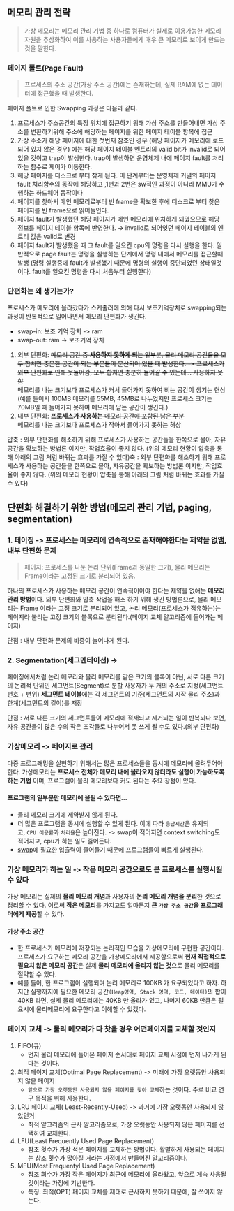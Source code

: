 ## 메모리 관리 전략

> 가상 메모리는 메모리 관리 기법 중 하나로 컴퓨터가 실제로 이용가능한 메모리 자원을 추상화하여 이를 사용하는 사용자들에게 매우 큰 메모리로 보이게 만드는 것을 말한다.

### 페이지 폴트(Page Fault)

> 프로세스의 주소 공간(가상 주소 공간)에는 존재하는데, 실제 RAM에 없는 데이터에 접근했을 때 발생한다.

페이지 폴트로 인한 Swapping 과정은 다음과 같다.

1. 프로세스가 주소공간의 특정 위치에 접근하기 위해 가상 주소를 만들어내면 가상 주소를 변환하기위해 주소에 해당하는 페이지를 위한 페이지 테이블 항목에 접근
2. 가상 주소가 해당 페이지에 대한 첫번재 참조인 경우 (해당 페이지가 메모리에 로드되어 있지 않은 경우) 에는 해당 페이지 테이블 엔트리의 valid bit가 invalid로 되어 있을 것이고 trap이 발생한다. trap이 발생하면 운영체제 내에 페이지 fault를 처리하는 함수로 제어가 이동한다.
3. 해당 페이지를 디스크로 부터 찾게 된다. 이 단계부터는 운영체제 커널의 페이지 fault 처리함수의 동작에 해당하고 ,1번과 2번은 sw적인 과정이 아니라 MMU가 수행하는 하드웨어 동작이다
4. 페이지를 찾아서 메인 메모리로부터 빈 frame을 확보한 후에 디스크로 부터 찾은 페이지를 빈 frame으로 읽어들인다.
5. 페이지 fault가 발생했던 해당 페이지가 메인 메모리에 위치하게 되었으므로 해당 정보를 페이지 테이블 항목에 반영한다. → invalid로 되어잇던 페이지 테이블의 엔트리 값은 valid로 변경
6. 페이지 fault가 발생했을 때 그 fault를 일으킨 cpu의 명령을 다시 실행을 한다. 일반적으로 page fault는 명령을 실행하는 단계에서 명령 내에서 메모리를 접근할때 발생 (명령 실행중에 fault가 발생했기 때문에 명령의 실행이 중단되었던 상태일것이다. fault를 일으킨 명령을 다시 처음부터 실행한다)

### 단편화는 왜 생기는가?

프로세스가 메모리에 올라갔다가 스케줄러에 의해 다시 보조기억장치로 swapping되는 과정이 반복적으로 일어나면서 메모리 단편화가 생긴다.

- swap-in: 보조 기억 장치 -> ram
- swap-out: ram -> 보조기억 장치

1. 외부 단편화: ~~메모리 공간 중 **사용하지 못하게 되는** 일부분, 물리 메모리 공간들을 모두 합치면 충분한 공간이 되는 부분들이 분산되어 있을 때 발생한다. -> 프로세스가 외부 단편화로 인해 못들어감, 모두 합치면 충분히 들어갈 수 있는데... 사용하지 못함~~  
   메모리를 나눈 크기보다 프로세스가 커서 들어가지 못하여 비는 공간이 생기는 현상(예를 들어서 100MB 메모리를 55MB, 45MB로 나누었지만 프로세스 크기는 70MB일 때 들어가지 못하여 메모리에 남는 공간이 생긴다.)
2. 내부 단편화: ~~**프로세스가 사용하는** 메모리 공간에 포함된 남은 부분~~  
   메모리를 나눈 크기보다 프로세스가 작아서 들어가지 못하는 혀상

압축 : 외부 단편화를 해소하기 위해 프로세스가 사용하는 공간들을 한쪽으로 몰아, 자유공간을 확보하는 방법론 이지만, 작업효율이 좋지 않다. (위의 메모리 현황이 압축을 통해 아래의 그림 처럼 바뀌는 효과를 가질 수 있다)축 : 외부 단편화를 해소하기 위해 프로세스가 사용하는 공간들을 한쪽으로 몰아, 자유공간을 확보하는 방법론 이지만, 작업효율이 좋지 않다. (위의 메모리 현황이 압축을 통해 아래의 그림 처럼 바뀌는 효과를 가질 수 있다)

## 단편화 해결하기 위한 방법(메모리 관리 기법, paging, segmentation)

### 1. 페이징 -> 프로세스는 메모리에 연속적으로 존재해야한다는 제약을 없앰, 내부 단편화 문제

> 페이지: 프로세스를 나눈 논리 단위(Frame과 동일한 크기), 물리 메모리는 Frame이라는 고정된 크기로 분리되어 있음.

하나의 프로세스가 사용하는 메모리 공간이 연속적이어야 한다는 제약을 없애는 **메모리 관리 방법**이다.
외부 단편화와 압축 작업을 해소 하기 위해 생긴 방법론으로, 물리 메모리는 Frame 이라는 고정 크기로 분리되어 있고, 논리 메모리(프로세스가 점유하는)는 페이지라 불리는 고정 크기의 블록으로 분리된다.(페이지 교체 알고리즘에 들어가는 페이지)

단점 : 내부 단편화 문제의 비중이 늘어나게 된다.

### 2. Segmentation(세그멘테이션) ->

페이징에서처럼 논리 메모리와 물리 메모리를 같은 크기의 블록이 아닌, 서로 다른 크기의 논리적 단위인 세그먼트(Segment)로 분할
사용자가 두 개의 주소로 지정(세그먼트 번호 + 변위) **세그먼트 테이블**에는 각 세그먼트의 기준(세그먼트의 시작 물리 주소)과 한계(세그먼트의 길이)를 저장

단점 : 서로 다른 크기의 세그먼트들이 메모리에 적재되고 제거되는 일이 반복되다 보면, 자유 공간들이 많은 수의 작은 조각들로 나누어져 못 쓰게 될 수도 있다.(외부 단편화)

### 가상메모리 -> 페이지로 관리

다중 프로그래밍을 실현하기 위해서는 많은 프로세스들을 동시에 메모리에 올려두어야 한다.
가상메모리는 **프로세스 전체가 메모리 내에 올라오지 않더라도 실행이 가능하도록 하는 기법** 이며, 프로그램이 물리 메모리보다 커도 된다는 주요 장점이 있다.

#### 프로그램의 일부분만 메모리에 올릴 수 있다면...

- 물리 메모리 크기에 제약받지 않게 된다.
- 더 많은 프로그램을 동시에 실행할 수 있게 된다. 이에 따라 `응답시간`은 유지되고, `CPU 이용률`과 `처리율`은 높아진다. -> swap이 적어지면 context switching도 적어지고, cpu가 하는 일도 줄어든다.
- [swap](https://github.com/jbee37142/Interview_Question_for_Beginner/tree/main/OS#%EB%A9%94%EB%AA%A8%EB%A6%AC-%EA%B4%80%EB%A6%AC-%EB%B0%B0%EA%B2%BD)에 필요한 입출력이 줄어들기 때문에 프로그램들이 빠르게 실행된다.

### 가상 메모리가 하는 일 -> 작은 메모리 공간으로도 큰 프로세스를 실행시킬 수 있다

가상 메모리는 실제의 **물리 메모리 개념**과 사용자의 **논리 메모리 개념을 분리**한 것으로 정리할 수 있다. 이로써 **작은 메모리**를 가지고도 얼마든지 **큰 `가상 주소 공간`을 프로그래머에게 제공**할 수 있다.

#### 가상 주소 공간

- 한 프로세스가 메모리에 저장되는 논리적인 모습을 가상메모리에 구현한 공간이다. 프로세스가 요구하는 메모리 공간을 가상메모리에서 제공함으로써 **현재 직접적으로 필요치 않은 메모리 공간**은 실제 **물리 메모리에 올리지 않는 것**으로 물리 메모리를 절약할 수 있다.
- 예를 들어, 한 프로그램이 실행되며 논리 메모리로 100KB 가 요구되었다고 하자. 하지만 실행까지에 필요한 메모리 공간`(Heap영역, Stack 영역, 코드, 데이터)`의 합이 40KB 라면, 실제 물리 메모리에는 40KB 만 올라가 있고, 나머지 60KB 만큼은 필요시에 물리메모리에 요구한다고 이해할 수 있겠다.

### 페이지 교체 -> 물리 메모리가 다 찻을 경우 어떤페이지를 교체할 것인지

1. FIFO(큐)
   - 먼저 물리 메모리에 들어온 페이지 순서대로 페이지 교체 시점에 먼저 나가게 된다는 것이다.
2. 최적 페이지 교체(Optimal Page Replacement) -> 미래에 가장 오랫동안 사용되지 않을 페이지
   - `앞으로 가장 오랫동안 사용되지 않을 페이지를 찾아 교체`하는 것이다. 주로 비교 연구 목적을 위해 사용한다.
3. LRU 페이지 교체( Least-Recently-Used) -> 과거에 가장 오랫동안 사용되지 않았던거
   - 최적 알고리즘의 근사 알고리즘으로, 가장 오랫동안 사용되지 않은 페이지를 선택하여 교체한다.
4. LFU(Least Frequently Used Page Replacement)
   - 참조 횟수가 가장 적은 페이지를 교체하는 방법이다. 활발하게 사용되는 페이지는 참조 횟수가 많아질 거라는 가정에서 만들어진 알고리즘이다.
5. MFU(Most Frequentyl Used Page Replacement)
   - 참조 회수가 가장 작은 페이지가 최근에 메모리에 올라왔고, 앞으로 계속 사용될 것이라는 가정에 기반한다.
   - 특징: 최적(OPT) 페이지 교체를 제대로 근사하지 못하기 때문에, 잘 쓰이지 않는다.
